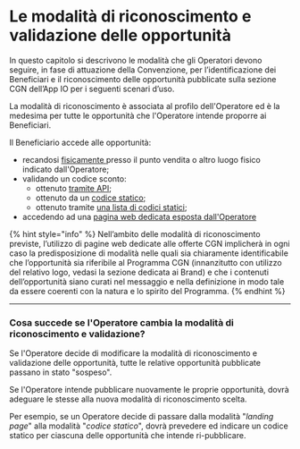 # Le modalità di riconoscimento e validazione delle opportunità

In questo capitolo si descrivono le modalità che gli Operatori devono seguire, in fase di attuazione della Convenzione, per l’identificazione dei Beneficiari e il riconoscimento delle opportunità pubblicate sulla sezione CGN dell’App IO per i seguenti scenari d’uso.&#x20;

La modalità di riconoscimento è associata al profilo dell'Operatore ed è la medesima per tutte le opportunità che l'Operatore intende proporre ai Beneficiari.

Il Beneficiario accede alle opportunità:

* recandosi [fisicamente ](presenza-fisica-del-beneficiario.md)presso il punto vendita o altro luogo fisico indicato dall'Operatore;
* validando un codice sconto:
  * ottenuto [tramite API](modalita-api.md);
  * ottenuto da un [codice statico;](modalita-codice-sconto-statico.md)
  * ottenuto tramite [una lista di codici statici](modalita-lista-di-codici-statici.md);
* accedendo ad una [pagina web dedicata esposta dall'Operatore](modalita-landing-page.md)

{% hint style="info" %}
Nell’ambito delle modalità di riconoscimento previste, l’utilizzo di pagine web dedicate alle offerte CGN implicherà in ogni caso la predisposizione di modalità nelle quali sia chiaramente identificabile che l’opportunità sia riferibile al Programma CGN (innanzitutto con utilizzo del relativo logo, vedasi la sezione dedicata ai Brand) e che i contenuti dell’opportunità siano curati nel messaggio e nella definizione in modo tale da essere coerenti con la natura e lo spirito del Programma.
{% endhint %}

***

### Cosa succede se l'Operatore cambia la modalità di riconoscimento e validazione?

Se l'Operatore decide di modificare la modalità di riconoscimento e validazione delle opportunità, tutte le relative opportunità pubblicate passano in stato "sospeso".

Se l'Operatore intende pubblicare nuovamente le proprie opportunità, dovrà adeguare le stesse alla nuova modalità di riconoscimento scelta.

Per esempio, se un Operatore decide di passare dalla modalità "_landing page_" alla modalità "_codice statico_", dovrà prevedere ed indicare un codice statico per ciascuna delle opportunità che intende ri-pubblicare.
